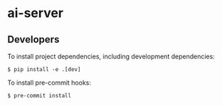 # ai-server

## Developers

To install project dependencies, including development dependencies:

```console
$ pip install -e .[dev]
```

To install pre-commit hooks:

```console
$ pre-commit install
```
